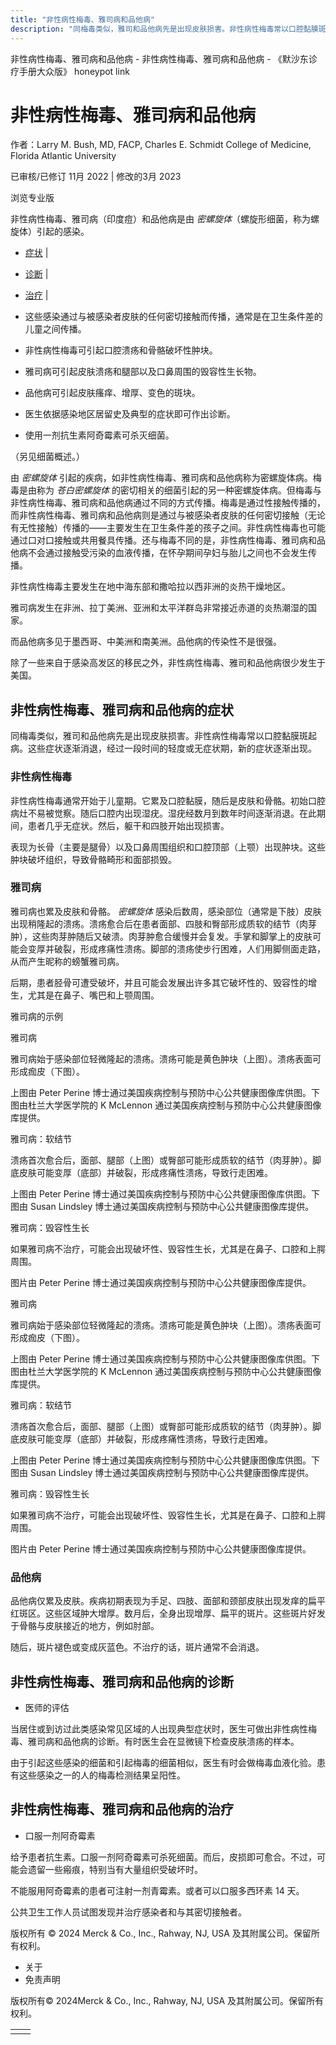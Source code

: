 ```yaml
---
title: "非性病性梅毒、雅司病和品他病"
description: "同梅毒类似，雅司和品他病先是出现皮肤损害。非性病性梅毒常以口腔黏膜斑起病。这些症状逐渐消退，经过一段时间的轻度或无症状期，新的症状逐渐出现。"
---
```


﻿非性病性梅毒、雅司病和品他病 \- 非性病性梅毒、雅司病和品他病 \- 《默沙东诊疗手册大众版》 honeypot link

# 非性病性梅毒、雅司病和品他病

作者：Larry M. Bush, MD, FACP, Charles E. Schmidt College of Medicine, Florida Atlantic
University

已审核/已修订 11月 2022 \| 修改的3月 2023

浏览专业版

非性病性梅毒、雅司病（印度痘）和品他病是由 _密螺旋体_（螺旋形细菌，称为螺旋体）引起的感染。

- [症状](#症状_v38916141_zh) \|
- [诊断](#诊断_v38916160_zh) \|
- [治疗](#治疗_v38916167_zh) \|

- 这些感染通过与被感染者皮肤的任何密切接触而传播，通常是在卫生条件差的儿童之间传播。

- 非性病性梅毒可引起口腔溃疡和骨骼破坏性肿块。

- 雅司病可引起皮肤溃疡和腿部以及口鼻周围的毁容性生长物。

- 品他病可引起皮肤瘙痒、增厚、变色的斑块。

- 医生依据感染地区居留史及典型的症状即可作出诊断。

- 使用一剂抗生素阿奇霉素可杀灭细菌。


（另见细菌概述。）

由 _密螺旋体_ 引起的疾病，如非性病性梅毒、雅司病和品他病称为密螺旋体病。梅毒是由称为 _苍白密螺旋体_ 的密切相关的细菌引起的另一种密螺旋体病。但梅毒与非性病性梅毒、雅司病和品他病通过不同的方式传播。梅毒是通过性接触传播的，而非性病性梅毒、雅司病和品他病则是通过与被感染者皮肤的任何密切接触（无论有无性接触）传播的——主要发生在卫生条件差的孩子之间。非性病性梅毒也可能通过口对口接触或共用餐具传播。还与梅毒不同的是，非性病性梅毒、雅司病和品他病不会通过接触受污染的血液传播，在怀孕期间孕妇与胎儿之间也不会发生传播。

非性病性梅毒主要发生在地中海东部和撒哈拉以西非洲的炎热干燥地区。

雅司病发生在非洲、拉丁美洲、亚洲和太平洋群岛非常接近赤道的炎热潮湿的国家。

而品他病多见于墨西哥、中美洲和南美洲。品他病的传染性不是很强。

除了一些来自于感染高发区的移民之外，非性病性梅毒、雅司和品他病很少发生于美国。

## 非性病性梅毒、雅司病和品他病的症状

同梅毒类似，雅司和品他病先是出现皮肤损害。非性病性梅毒常以口腔黏膜斑起病。这些症状逐渐消退，经过一段时间的轻度或无症状期，新的症状逐渐出现。

### 非性病性梅毒

非性病性梅毒通常开始于儿童期。它累及口腔黏膜，随后是皮肤和骨骼。初始口腔病灶不易被觉察。随后口腔内出现湿疣。湿疣经数月到数年时间逐渐消退。在此期间，患者几乎无症状。然后，躯干和四肢开始出现损害。

表现为长骨（主要是腿骨）以及口鼻周围组织和口腔顶部（上颚）出现肿块。这些肿块破坏组织，导致骨骼畸形和面部损毁。

### 雅司病

雅司病也累及皮肤和骨骼。 _密螺旋体_ 感染后数周，感染部位（通常是下肢）皮肤出现稍隆起的溃疡。溃疡愈合后在患者面部、四肢和臀部形成质软的结节（肉芽肿），这些肉芽肿随后又破溃。肉芽肿愈合缓慢并会复发。手掌和脚掌上的皮肤可能会变厚并破裂，形成疼痛性溃疡。脚部的溃疡使步行困难，人们用脚侧面走路，从而产生昵称的螃蟹雅司病。

后期，患者胫骨可遭受破坏，并且可能会发展出许多其它破坏性的、毁容性的增生，尤其是在鼻子、嘴巴和上颚周围。

雅司病的示例



雅司病

雅司病始于感染部位轻微隆起的溃疡。溃疡可能是黄色肿块（上图）。溃疡表面可形成痂皮（下图）。

上图由 Peter Perine 博士通过美国疾病控制与预防中心公共健康图像库供图。下图由杜兰大学医学院的 K McLennon 通过美国疾病控制与预防中心公共健康图像库提供。



雅司病：软结节

溃疡首次愈合后，面部、腿部（上图）或臀部可能形成质软的结节（肉芽肿）。脚底皮肤可能变厚（底部）并破裂，形成疼痛性溃疡，导致行走困难。

上图由 Peter Perine 博士通过美国疾病控制与预防中心公共健康图像库供图。下图由 Susan Lindsley 博士通过美国疾病控制与预防中心公共健康图像库提供。



雅司病：毁容性生长

如果雅司病不治疗，可能会出现破坏性、毁容性生长，尤其是在鼻子、口腔和上腭周围。

图片由 Peter Perine 博士通过美国疾病控制与预防中心公共健康图像库提供。



雅司病

雅司病始于感染部位轻微隆起的溃疡。溃疡可能是黄色肿块（上图）。溃疡表面可形成痂皮（下图）。

上图由 Peter Perine 博士通过美国疾病控制与预防中心公共健康图像库供图。下图由杜兰大学医学院的 K McLennon 通过美国疾病控制与预防中心公共健康图像库提供。



雅司病：软结节

溃疡首次愈合后，面部、腿部（上图）或臀部可能形成质软的结节（肉芽肿）。脚底皮肤可能变厚（底部）并破裂，形成疼痛性溃疡，导致行走困难。

上图由 Peter Perine 博士通过美国疾病控制与预防中心公共健康图像库供图。下图由 Susan Lindsley 博士通过美国疾病控制与预防中心公共健康图像库提供。



雅司病：毁容性生长

如果雅司病不治疗，可能会出现破坏性、毁容性生长，尤其是在鼻子、口腔和上腭周围。

图片由 Peter Perine 博士通过美国疾病控制与预防中心公共健康图像库提供。

### 品他病

品他病仅累及皮肤。疾病初期表现为手足、四肢、面部和颈部皮肤出现发痒的扁平红斑区。这些区域肿大增厚。数月后，全身出现增厚、扁平的斑片。这些斑片好发于骨骼与皮肤接近的地方，例如肘部。

随后，斑片褪色或变成灰蓝色。不治疗的话，斑片通常不会消退。

## 非性病性梅毒、雅司病和品他病的诊断

- 医师的评估


当居住或到访过此类感染常见区域的人出现典型症状时，医生可做出非性病性梅毒、雅司病和品他病的诊断。有时医生会在显微镜下检查皮肤溃疡的样本。

由于引起这些感染的细菌和引起梅毒的细菌相似，医生有时会做梅毒血液化验。患有这些感染之一的人的梅毒检测结果呈阳性。

## 非性病性梅毒、雅司病和品他病的治疗

- 口服一剂阿奇霉素


给予患者抗生素。口服一剂阿奇霉素可杀死细菌。而后，皮损即可愈合。不过，可能会遗留一些瘢痕，特别当有大量组织受破坏时。

不能服用阿奇霉素的患者可注射一剂青霉素。或者可以口服多西环素 14 天。

公共卫生工作人员试图发现并治疗感染者和与其密切接触者。



版权所有 © 2024
Merck & Co., Inc., Rahway, NJ, USA 及其附属公司。保留所有权利。

- 关于
- 免责声明

版权所有© 2024Merck & Co., Inc., Rahway, NJ, USA 及其附属公司。保留所有权利。

|     |     |
| --- | --- |
|  |  |